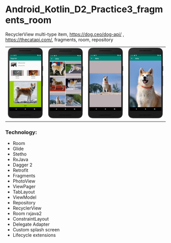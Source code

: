 # Android_Kotlin_D2_Practice3_fragments_room
RecyclerView multi-type item, https://dog.ceo/dog-api/ , https://thecatapi.com/, fragments, room, repository

<table>
<tbody>
<tr>
<td>
<img src="https://github.com/vasilevkin/Android_Kotlin_D2_Practice3_fragments_room/blob/master/_screenShots/Screenshot%202020-03-29%20at%2011.04.29.png" width="200">
</td>
<td>
<img src="https://github.com/vasilevkin/Android_Kotlin_D2_Practice3_fragments_room/blob/master/_screenShots/Screenshot%202020-03-29%20at%2011.04.41.png" width="200">
</td>
<td>
<img src="https://github.com/vasilevkin/Android_Kotlin_D2_Practice3_fragments_room/blob/master/_screenShots/Screenshot%202020-03-29%20at%2011.05.08.png" width="200">
</td>
<td>
<img src="https://github.com/vasilevkin/Android_Kotlin_D2_Practice3_fragments_room/blob/master/_screenShots/Screenshot%202020-03-29%20at%2011.05.51.png" width="200">
</td>
</tr>
</tbody>
</table>


### Technology:
* Room
* Glide
* Stetho
* RxJava
* Dagger 2
* Retrofit
* Fragments
* PhotoView
* ViewPager
* TabLayout
* ViewModel
* Repository
* RecyclerView
* Room rxjava2
* ConstraintLayout
* Delegate Adapter
* Custom splash screen
* Lifecycle extensions
